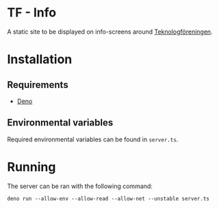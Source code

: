 # TF - Info

A static site to be displayed on info-screens around [Teknologföreningen](https://www.teknologforeningen.fi).

# Installation

## Requirements

- [Deno](https://deno.land)

## Environmental variables

Required environmental variables can be found in `server.ts`.

# Running

The server can be ran with the following command:

`deno run --allow-env --allow-read --allow-net --unstable server.ts`
